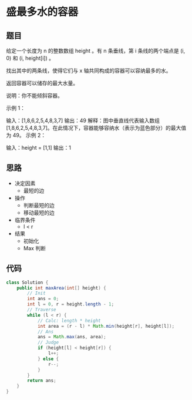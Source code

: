# 盛最多水的容器

## 题目

给定一个长度为 n 的整数数组 height 。有 n 条垂线，第 i 条线的两个端点是 (i, 0) 和 (i, height[i]) 。

找出其中的两条线，使得它们与 x 轴共同构成的容器可以容纳最多的水。

返回容器可以储存的最大水量。

说明：你不能倾斜容器。

 

示例 1：



输入：[1,8,6,2,5,4,8,3,7]
输出：49 
解释：图中垂直线代表输入数组 [1,8,6,2,5,4,8,3,7]。在此情况下，容器能够容纳水（表示为蓝色部分）的最大值为 49。
示例 2：

输入：height = [1,1]
输出：1

## 思路

- 决定因素
  - 最短的边
- 操作
  - 判断最短的边
  - 移动最短的边
- 临界条件
  - l < r
- 结果
  - 初始化
  - Max 判断

## 代码

```java
class Solution {
    public int maxArea(int[] height) {
        // Init
        int ans = 0;
        int l = 0, r = height.length - 1;
        // Traverse
        while (l < r) {
            // Calc: length * height
            int area = (r - l) * Math.min(height[r], height[l]);
            // Ans
            ans = Math.max(ans, area);
            // Judge
            if (height[l] < height[r]) {
                l++;
            } else {
                r--;
            }
        }
        return ans;
    }
}
```